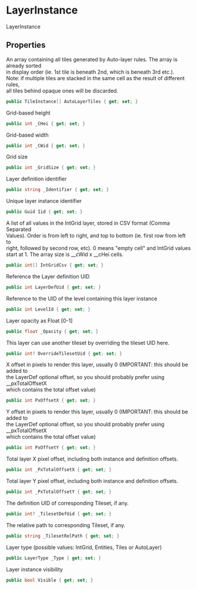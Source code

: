 # LayerInstance

LayerInstance

## Properties

  
An array containing all tiles generated by Auto-layer rules. The array is already sorted  
in display order (ie. 1st tile is beneath 2nd, which is beneath 3rd etc.).  
Note: if multiple tiles are stacked in the same cell as the result of different rules,  
all tiles behind opaque ones will be discarded.  


```csharp
public TileInstance[] AutoLayerTiles { get; set; }
```

  
Grid-based height  


```csharp
public int _CHei { get; set; }
```

  
Grid-based width  


```csharp
public int _CWid { get; set; }
```

  
Grid size  


```csharp
public int _GridSize { get; set; }
```

  
Layer definition identifier  


```csharp
public string _Identifier { get; set; }
```

  
Unique layer instance identifier  


```csharp
public Guid Iid { get; set; }
```

  
A list of all values in the IntGrid layer, stored in CSV format (Comma Separated  
Values).  Order is from left to right, and top to bottom (ie. first row from left to  
right, followed by second row, etc).  0 means "empty cell" and IntGrid values  
start at 1.  The array size is __cWid x __cHei cells.  


```csharp
public int[] IntGridCsv { get; set; }
```

  
Reference the Layer definition UID  


```csharp
public int LayerDefUid { get; set; }
```

  
Reference to the UID of the level containing this layer instance  


```csharp
public int LevelId { get; set; }
```

  
Layer opacity as Float [0-1]  


```csharp
public float _Opacity { get; set; }
```

  
This layer can use another tileset by overriding the tileset UID here.  


```csharp
public int? OverrideTilesetUid { get; set; }
```

  
X offset in pixels to render this layer, usually 0 (IMPORTANT: this should be added to  
the LayerDef optional offset, so you should probably prefer using __pxTotalOffsetX  
which contains the total offset value)  


```csharp
public int PxOffsetX { get; set; }
```

  
Y offset in pixels to render this layer, usually 0 (IMPORTANT: this should be added to  
the LayerDef optional offset, so you should probably prefer using __pxTotalOffsetX  
which contains the total offset value)  


```csharp
public int PxOffsetY { get; set; }
```

  
Total layer X pixel offset, including both instance and definition offsets.  


```csharp
public int _PxTotalOffsetX { get; set; }
```

  
Total layer Y pixel offset, including both instance and definition offsets.  


```csharp
public int _PxTotalOffsetY { get; set; }
```

  
The definition UID of corresponding Tileset, if any.  


```csharp
public int? _TilesetDefUid { get; set; }
```

  
The relative path to corresponding Tileset, if any.  


```csharp
public string _TilesetRelPath { get; set; }
```

  
Layer type (possible values: IntGrid, Entities, Tiles or AutoLayer)  


```csharp
public LayerType _Type { get; set; }
```

  
Layer instance visibility  


```csharp
public bool Visible { get; set; }
```


